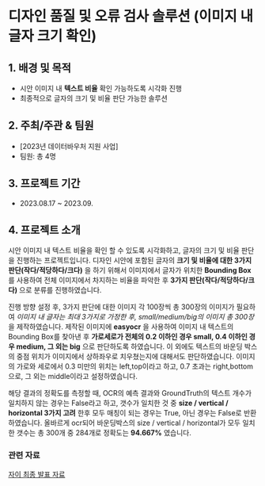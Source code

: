 # 디자인 품질 및 오류 검사 솔루션 (이미지 내 글자 크기 확인)

## 1. 배경 및 목적
- 시안 이미지 내 **텍스트 비율** 확인 가능하도록 시각화 진행
- 최종적으로 글자의 크기 및 비율 판단 가능한 솔루션

## 2. 주최/주관 & 팀원
- [2023년 데이터바우처 지원 사업]
- 팀원: 총 4명

## 3. 프로젝트 기간
- 2023.08.17 ~ 2023.09.

## 4. 프로젝트 소개  
  시안 이미지 내 텍스트 비율을 확인 할 수 있도록 시각화하고, 글자의 크기 및 비율 판단을 진행하는 프로젝트입니다. 디자인 시안에 포함된 글자의 **크기 및 비율에 대한 3가지 판단(작다/적당하다/크다)** 을 하기 위해서 이미지에서 글자가 위치한 **Bounding Box**를 사용하여 전체 이미지에서 차지하는 비율을 파악한 후 **3가지 판단(작다/적당하다/크다)** 으로 분류를 진행하였습니다.  
  
  진행 방향 설정 후, 3가지 판단에 대한 이미지 각 100장씩 총 300장의 이미지가 필요하여 *이미지 내 글자는 최대 3가지로 가정한 후, small/medium/big의 이미지 총 300장* 을 제작하였습니다. 제작된 이미지에 **easyocr** 을 사용하여 이미지 내 텍스트의 Bounding Box를 찾아낸 후 **가로세로가 전체의 0.2 이하인 경우 small, 0.4 이하인 경우 medium, 그 외는 big** 으로 판단하도록 하였습니다. 이 외에도 텍스트의 바운딩 박스의 중점 위치가 이미지에서 상하좌우로 치우쳤는지에 대해서도 판단하였습니다. 이미지의 가로와 세로에서 0.3 미만의 위치는 left,top이라고 하고, 0.7 초과는 right,bottom으로, 그 외는 middle이라고 설정하였습니다.  
  
  해당 결과의 정확도를 측정할 때, OCR의 예측 결과와 GroundTruth의 텍스트 개수가 일치하지 않는 경우는 False라고 하고, 갯수가 일치한 것 중 **size / vertical / horizontal 3가지 고려** 한후 모두 매칭이 되는 경우는 True, 아닌 경우는 False로 반환하였습니다. 올바르게 ocr되어 바운딩박스의 size / vertical / horizontal가 모두 일치한 갯수는 총 300개 중 284개로 정확도는 **94.667%** 였습니다.  

### 관련 자료
[자이 최종 발표 자료]([https://github.com/L-yejin/2022_Capstone/tree/main/2022%20KMU%20%EC%BA%A1%EC%8A%A4%ED%86%A4%EB%94%94%EC%9E%90%EC%9D%B8%20%EA%B2%BD%EC%A7%84%EB%8C%80%ED%9A%8C](https://drive.google.com/file/d/1vduIJbpRxHXBn-cBV5bVqcgt0NSxkyCj/view?usp=drive_link)https://drive.google.com/file/d/1vduIJbpRxHXBn-cBV5bVqcgt0NSxkyCj/view?usp=drive_link)
